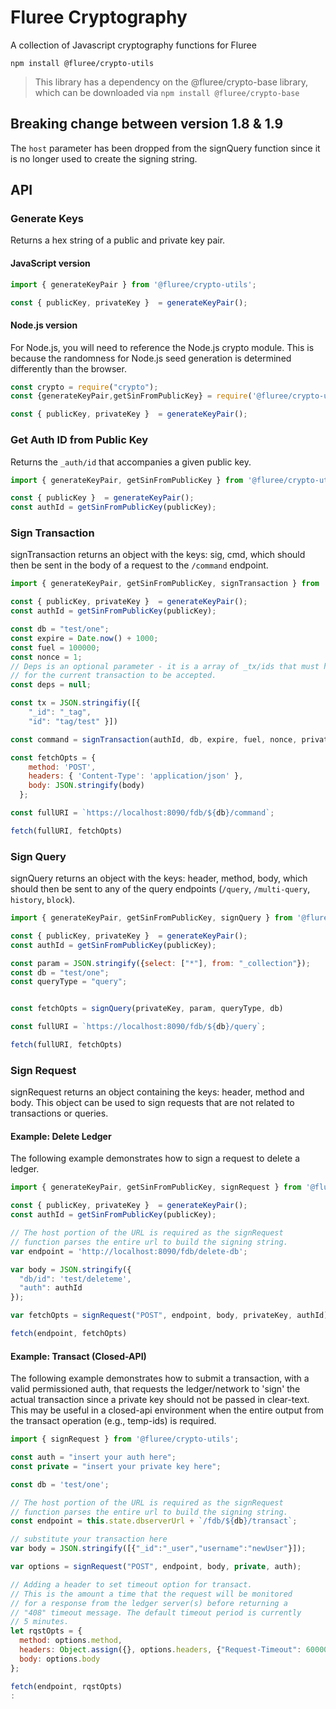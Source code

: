 # Fluree Cryptography 

A collection of Javascript cryptography functions for Fluree

```
npm install @fluree/crypto-utils
```

>This library has a dependency on the @fluree/crypto-base library, which can be downloaded via `npm install @fluree/crypto-base`

## Breaking change between version 1.8 & 1.9
The `host` parameter has been dropped from the signQuery function since it is no longer used to create the signing string.

## API

### Generate Keys

Returns a hex string of a public and private key pair. 

#### JavaScript version
```javascript
import { generateKeyPair } from '@fluree/crypto-utils';

const { publicKey, privateKey }  = generateKeyPair();
```

#### Node.js version
For Node.js, you will need to reference the Node.js crypto module.
This is because the randomness for Node.js seed generation is 
determined differently than the browser.

```javascript
const crypto = require("crypto");
const {generateKeyPair,getSinFromPublicKey} = require('@fluree/crypto-utils');

const { publicKey, privateKey }  = generateKeyPair();
```

### Get Auth ID from Public Key

Returns the `_auth/id` that accompanies a given public key. 

```javascript
import { generateKeyPair, getSinFromPublicKey } from '@fluree/crypto-utils';

const { publicKey }  = generateKeyPair();
const authId = getSinFromPublicKey(publicKey);

```

### Sign Transaction

signTransaction returns an object with the keys: sig, cmd, which should then be sent in the body of a request to the `/command` endpoint. 

```javascript
import { generateKeyPair, getSinFromPublicKey, signTransaction } from '@fluree/crypto-utils';

const { publicKey, privateKey }  = generateKeyPair();
const authId = getSinFromPublicKey(publicKey);

const db = "test/one";
const expire = Date.now() + 1000;
const fuel = 100000;
const nonce = 1; 
// Deps is an optional parameter - it is a array of _tx/ids that must have succeeded
// for the current transaction to be accepted.
const deps = null; 

const tx = JSON.stringifiy([{
    "_id": "_tag",
    "id": "tag/test" }])

const command = signTransaction(authId, db, expire, fuel, nonce, privateKey, tx, deps)

const fetchOpts = {
    method: 'POST',
    headers: { 'Content-Type': 'application/json' },
    body: JSON.stringify(body)
  };

const fullURI = `https://localhost:8090/fdb/${db}/command`;

fetch(fullURI, fetchOpts)
```

### Sign Query

signQuery returns an object with the keys: header, method, body, which should then be sent to any of the query endpoints (`/query`, `/multi-query`, `history`, `block`).

```javascript
import { generateKeyPair, getSinFromPublicKey, signQuery } from '@fluree/crypto-utils';

const { publicKey, privateKey }  = generateKeyPair();
const authId = getSinFromPublicKey(publicKey);

const param = JSON.stringify({select: ["*"], from: "_collection"});
const db = "test/one";
const queryType = "query";


const fetchOpts = signQuery(privateKey, param, queryType, db)

const fullURI = `https://localhost:8090/fdb/${db}/query`;

fetch(fullURI, fetchOpts)
```


### Sign Request

signRequest returns an object containing the keys: header, method and body. This object can be used to sign requests that are not related to transactions or queries.

#### Example: Delete Ledger
The following example demonstrates how to sign a request to delete a ledger.

```javascript
import { generateKeyPair, getSinFromPublicKey, signRequest } from '@fluree/crypto-utils';

const { publicKey, privateKey }  = generateKeyPair();
const authId = getSinFromPublicKey(publicKey);

// The host portion of the URL is required as the signRequest 
// function parses the entire url to build the signing string.
var endpoint = 'http://localhost:8090/fdb/delete-db';

var body = JSON.stringify({
  "db/id": 'test/deleteme',
  "auth": authId
});

var fetchOpts = signRequest("POST", endpoint, body, privateKey, authId);

fetch(endpoint, fetchOpts)
```

#### Example: Transact (Closed-API)
The following example demonstrates how to submit a transaction, with a valid permissioned auth, that requests the ledger/network to 'sign' the actual transaction since a private key should not be passed in clear-text.  This may be useful in a closed-api environment when the entire output from the transact operation (e.g., temp-ids) is required.

```javascript
import { signRequest } from '@fluree/crypto-utils';

const auth = "insert your auth here";
const private = "insert your private key here";

const db = 'test/one'; 

// The host portion of the URL is required as the signRequest 
// function parses the entire url to build the signing string.
const endpoint = this.state.dbserverUrl + `/fdb/${db}/transact`;

// substitute your transaction here
var body = JSON.stringify([{"_id":"_user","username":"newUser"}]);

var options = signRequest("POST", endpoint, body, private, auth);

// Adding a header to set timeout option for transact.
// This is the amount a time that the request will be monitored
// for a response from the ledger server(s) before returning a  
// "408" timeout message. The default timeout period is currently
// 5 minutes.  
let rqstOpts = {
  method: options.method,
  headers: Object.assign({}, options.headers, {"Request-Timeout": 600000}),
  body: options.body
};

fetch(endpoint, rqstOpts)
:
```